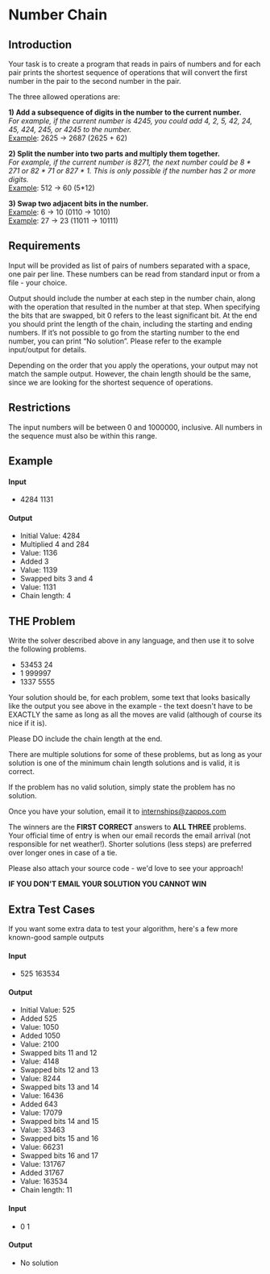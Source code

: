 # Number Chain

## Introduction

Your task is to create a program that reads in pairs of numbers and for each pair prints the shortest sequence of operations that will convert the first number in the pair to the second number in the pair.

The three allowed operations are:

**1) Add a subsequence of digits in the number to the current number.**  
_For example, if the current number is 4245, you could add 4, 2, 5, 42, 24, 45, 424, 245, or 4245 to the number._  
<u>Example</u>: 2625 -> 2687 (2625 + 62)  

**2) Split the number into two parts and multiply them together.**  
_For example, if the current number is 8271, the next number could be 8 * 271 or 82 * 71 or 827 * 1. This is only possible if the number has 2 or more digits._  
<u>Example</u>: 512 -> 60 (5*12)  


**3) Swap two adjacent bits in the number.**  
<u>Example</u>: 6 -> 10 (0110 -> 1010)  
<u>Example</u>: 27 -> 23 (11011 -> 10111)  

## Requirements

Input will be provided as list of pairs of numbers separated with a space, one pair per line. These numbers can be read from standard input or from a file - your choice.

Output should include the number at each step in the number chain, along with the operation that resulted in the number at that step. When specifying the bits that are swapped, bit 0 refers to the least significant bit. At the end you should print the length of the chain, including the starting and ending numbers. If it’s not possible to go from the starting number to the end number, you can print “No solution”. Please refer to the example input/output for details.

Depending on the order that you apply the operations, your output may not match the sample output. However, the chain length should be the same, since we are looking for the shortest sequence of operations.

## Restrictions

The input numbers will be between 0 and 1000000, inclusive. All numbers in the sequence must also be within this range.

## Example

#### Input

*   4284 1131  

#### Output

*   Initial Value: 4284
*   Multiplied 4 and 284
*   Value: 1136
*   Added 3
*   Value: 1139
*   Swapped bits 3 and 4
*   Value: 1131
*   Chain length: 4

## THE Problem

Write the solver described above in any language, and then use it to solve the following problems.

*   53453 24
*   1 999997
*   1337 5555

Your solution should be, for each problem, some text that looks basically like the output you see above in the example - the text doesn't have to be EXACTLY the same as long as all the moves are valid (although of course its nice if it is).

Please DO include the chain length at the end.

There are multiple solutions for some of these problems, but as long as your solution is one of the minimum chain length solutions and is valid, it is correct.

If the problem has no valid solution, simply state the problem has no solution.

Once you have your solution, email it to [internships@zappos.com](mailto:internships@zappos.com)

The winners are the **FIRST CORRECT** answers to **ALL THREE** problems. Your official time of entry is when our email records the email arrival (not responsible for net weather!). Shorter solutions (less steps) are preferred over longer ones in case of a tie.

Please also attach your source code - we'd love to see your approach!

**IF YOU DON'T EMAIL YOUR SOLUTION YOU CANNOT WIN**

## Extra Test Cases

If you want some extra data to test your algorithm, here's a few more known-good sample outputs


#### Input

*   525 163534  

#### Output

*   Initial Value: 525
*   Added 525
*   Value: 1050
*   Added 1050
*   Value: 2100
*   Swapped bits 11 and 12
*   Value: 4148
*   Swapped bits 12 and 13
*   Value: 8244
*   Swapped bits 13 and 14
*   Value: 16436
*   Added 643
*   Value: 17079
*   Swapped bits 14 and 15
*   Value: 33463
*   Swapped bits 15 and 16
*   Value: 66231
*   Swapped bits 16 and 17
*   Value: 131767
*   Added 31767
*   Value: 163534
*   Chain length: 11


#### Input

*   0 1  

#### Output

*   No solution
